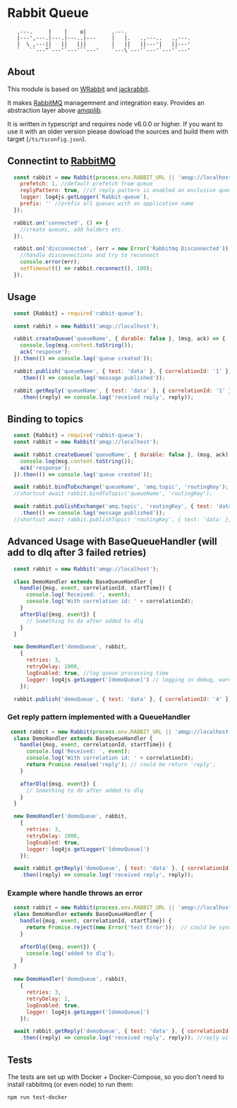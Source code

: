 # Rabbit Queue

```
   ,---.     |    |    o|        ,---.
   |---',---.|---.|---..|---     |   |.   .,---..   .,---.
   |  \ ,---||   ||   |||        |   ||   ||---'|   ||---'
   `   ``---^`---'`---'``---'    `---\`---'`---'`---'`---'
```

## About

This module is based on [WRabbit](https://github.com/Workable/wrabbit)
and [jackrabbit](https://github.com/hunterloftis/jackrabbit).

It makes [RabbitMQ](http://www.rabbitmq.com/) managemnent and integration easy. Provides an abstraction layer
above [amqplib](https://github.com/squaremo/amqp.node).

It is written in typescript and requires node v6.0.0 or higher. If you want to use it
with an older version please dowload the sources and build them with target  (`/ts/tsconfig.json`).

## Connectint to [RabbitMQ](http://www.rabbitmq.com/)

```javascript
  const rabbit = new Rabbit(process.env.RABBIT_URL || 'amqp://localhost', {
    prefetch: 1, //default prefetch from queue
    replyPattern: true, //if reply pattern is enabled an exclusive queue is created
    logger: log4js.getLogger(`Rabbit-queue`),
    prefix: '' //prefix all queues with an application name
  });

  rabbit.on('connected', () => {
    //create queues, add halders etc.
  });

  rabbit.on('disconnected', (err = new Error('Rabbitmq Disconnected')) => {
    //handle disconnections and try to reconnect
    console.error(err);
    setTimeout(() => rabbit.reconnect(), 100);
  });
```

## Usage

```javascript
  const {Rabbit} = require('rabbit-queue');

  const rabbit = new Rabbit('amqp://localhost');

  rabbit.createQueue('queueName', { durable: false }, (msg, ack) => {
    console.log(msg.content.toString());
    ack('response');
  }).then(() => console.log('queue created'));

  rabbit.publish('queueName', { test: 'data' }, { correlationId: '1' })
    .then(() => console.log('message published'));

  rabbit.getReply('queueName', { test: 'data' }, { correlationId: '1' })
    .then((reply) => console.log('received reply', reply));

```

## Binding to topics


```javascript
  const {Rabbit} = require('rabbit-queue');
  const rabbit = new Rabbit('amqp://localhost');

  await rabbit.createQueue('queueName', { durable: false }, (msg, ack) => {
    console.log(msg.content.toString());
    ack('response');
  }).then(() => console.log('queue created'));

  await rabbit.bindToExchange('queueName', 'amq.topic', 'routingKey');
  //shortcut await rabbit.bindToTopic('queueName', 'routingKey');

  await rabbit.publishExchange('amq.topic', 'routingKey', { test: 'data' }, { correlationId: '1' })
    .then(() => console.log('message published'));
  //shortcut await rabbit.publishTopic( 'routingKey', { test: 'data' }, { correlationId: '1' });

```

## Advanced Usage with BaseQueueHandler (will add to dlq after 3 failed retries)

```javascript
  const rabbit = new Rabbit('amqp://localhost');

  class DemoHandler extends BaseQueueHandler {
    handle({msg, event, correlationId, startTime}) {
      console.log('Received: ', event);
      console.log('With correlation id: ' + correlationId);
    }
    afterDlq({msg, event}) {
      // Something to do after added to dlq
    }
  }

  new DemoHandler('demoQueue', rabbit,
    {
      retries: 3,
      retryDelay: 1000,
      logEnabled: true, //log queue processing time
      logger: log4js.getLogger('[demoQueue]') // logging in debug, warn and error.
    });

  rabbit.publish('demoQueue', { test: 'data' }, { correlationId: '4' });

```

### Get reply pattern implemented with a QueueHandler

```javascript
 const rabbit = new Rabbit(process.env.RABBIT_URL || 'amqp://localhost');
  class DemoHandler extends BaseQueueHandler {
    handle({msg, event, correlationId, startTime}) {
      console.log('Received: ', event);
      console.log('With correlation id: ' + correlationId);
      return Promise.resolve('reply'); // could be return 'reply';
    }

    afterDlq({msg, event}) {
      // Something to do after added to dlq
    }
  }

  new DemoHandler('demoQueue', rabbit,
    {
      retries: 3,
      retryDelay: 1000,
      logEnabled: true,
      logger: log4js.getLogger('[demoQueue]')
    });

  await rabbit.getReply('demoQueue', { test: 'data' }, { correlationId: '5' })
    .then((reply) => console.log('received reply', reply));
```

### Example where handle throws an error

```javascript
  const rabbit = new Rabbit(process.env.RABBIT_URL || 'amqp://localhost');
  class DemoHandler extends BaseQueueHandler {
    handle({msg, event, correlationId, startTime}) {
      return Promise.reject(new Error('test Error'));  // could be synchronous: throw new Error('test error');
    }

    afterDlq({msg, event}) {
      console.log('added to dlq');
    }
  }

  new DemoHandler('demoQueue', rabbit,
    {
      retries: 3,
      retryDelay: 1,
      logEnabled: true,
      logger: log4js.getLogger('[demoQueue]')
    });

  await rabbit.getReply('demoQueue', { test: 'data' }, { correlationId: '5' })
    .then((reply) => console.log('received reply', reply)); //reply will be '';
```

## Tests

The tests are set up with Docker + Docker-Compose,
so you don't need to install rabbitmq (or even node) to run them:

```npm run test-docker```
